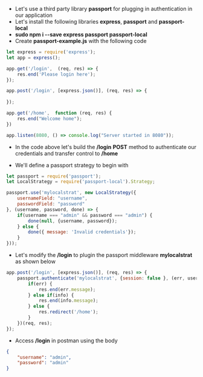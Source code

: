 * Let's use a third party library __passport__ for plugging in authentication in our application
* Let's install the following libraries __express__, __passport__ and __passport-local__
* __sudo npm i --save express passport passport-local__
* Create __passport-example.js__ with the following code

``` javascript
let express = require('express');
let app = express();

app.get('/login',  (req, res) => {
    res.end('Please login here');
});

app.post('/login', [express.json()], (req, res) => {
    
});

app.get('/home',  function (req, res) {
    res.end("Welcome home");
})

app.listen(8080, () => console.log("Server started in 8080"));
```

* In the code above let's build the __/login__ __POST__ method to authenticate our credentials and transfer control to __/home__

* We'll define a passport strategy to begin with

``` javascript
let passport = require('passport');
let LocalStrategy = require('passport-local').Strategy;

passport.use('mylocalstrat', new LocalStrategy({
    usernameField: "username",
    passwordField: "password"
}, (username, password, done) => {
    if(username === "admin" && password === "admin") {
        done(null, {username, password});
    } else {
        done({ message: 'Invalid credentials'});
    }
}));

```

* Let's modify the __/login__ to plugin the passport middleware __mylocalstrat__ as shown below

``` javascript
app.post('/login', [express.json()], (req, res) => {
    passport.authenticate('mylocalstrat', {session: false }, (err, user, info) => {
        if(err) {
            res.end(err.message);
        } else if(info) {
            res.end(info.message);
        } else {
            res.redirect('/home');
        }
    })(req, res);
});

```

* Access __/login__ in postman using the body 
``` json
{
    "username": "admin",
    "password": "admin"
}
```